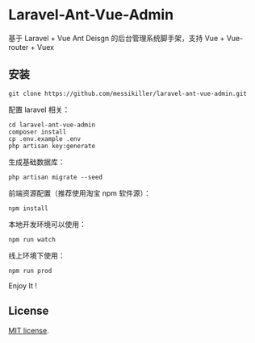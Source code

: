 # Laravel-Ant-Vue-Admin

基于 Laravel + Vue Ant Deisgn 的后台管理系统脚手架，支持 Vue + Vue-router + Vuex

## 安装

```
git clone https://github.com/messikiller/laravel-ant-vue-admin.git
```

配置 laravel 相关：

```
cd laravel-ant-vue-admin
composer install
cp .env.example .env
php artisan key:generate
```

生成基础数据库：

```
php artisan migrate --seed
```

前端资源配置（推荐使用淘宝 npm 软件源）：

```
npm install
```

本地开发环境可以使用：

```
npm run watch
```

线上环境下使用：

```
npm run prod
```

Enjoy It !

## License

[MIT license](https://opensource.org/licenses/MIT).
